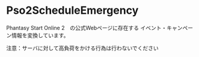 # Pso2ScheduleEmergency
Phantasy Start Online 2　の公式Webページに存在する
イベント・キャンペーン情報を変換しています。

注意：サーバに対して高負荷をかける行為は行わないでください

